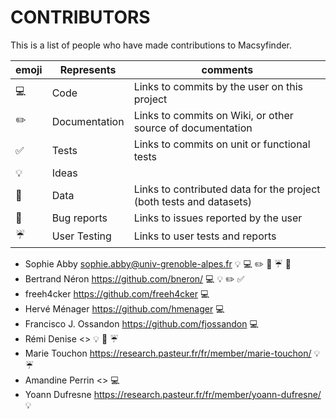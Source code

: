 CONTRIBUTORS
============

This is a list of people who have made contributions to Macsyfinder.


| emoji             | Represents    | comments |
|-------------------|---------------|----------|
|:computer:         | Code          | Links to commits by the user on this project     |
|:pencil2:          | Documentation | Links to commits on Wiki, or other source of documentation      |
|:white_check_mark: | Tests         | Links to commits on unit or functional tests         |
|:bulb:             | Ideas         |          |
|:file_folder:      | Data          | Links to contributed data for the project (both tests and datasets)         |
|:bug:              | Bug reports   | Links to issues reported by the user         |
|:umbrella:         | User Testing  | Links to user tests and reports  |


* Sophie Abby <sophie.abby@univ-grenoble-alpes.fr> :bulb: :computer: :pencil2: :file_folder: :umbrella: :bug:
* Bertrand Néron <https://github.com/bneron/> :computer: :bulb: :pencil2: :white_check_mark: 
* freeh4cker <https://github.com/freeh4cker> :computer:
* Hervé Ménager <https://github.com/hmenager> :computer:
* Francisco J. Ossandon <https://github.com/fjossandon> :computer:
* Rémi Denise <> :bulb: :file_folder: :umbrella:
* Marie Touchon <https://research.pasteur.fr/fr/member/marie-touchon/> :bulb: :umbrella:
* Amandine Perrin <> :computer:
* Yoann Dufresne <https://research.pasteur.fr/fr/member/yoann-dufresne/> :bulb:
